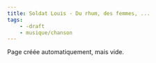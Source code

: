 ```yaml
---
title: Soldat Louis - Du rhum, des femmes, ...
tags:
    - -draft
    - musique/chanson
---
```


Page créée automatiquement, mais vide.
